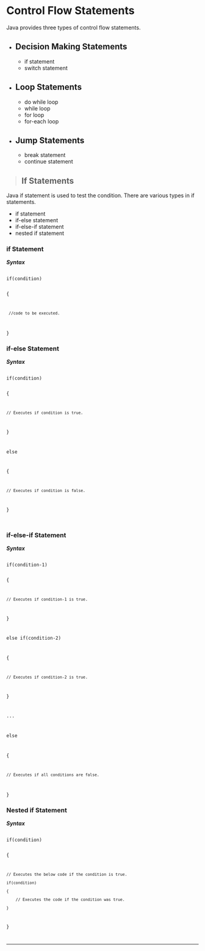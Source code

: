 # Control Flow Statements

Java provides three types of control flow statements.

- ## Decision Making Statements
    - if statement
    - switch statement
- ## Loop Statements
    - do while loop
    - while loop
    - for loop
    - for-each loop
- ## Jump Statements
    - break statement
    - continue statement


> ## If Statements
Java if statement is used to test the condition.
There are various types in if statements.
- if statement
- if-else statement
- if-else-if statement
- nested if statement 


### **if Statement**

***Syntax***

<code>
if(condition)

{

     //code to be executed.

}
</code>

### **if-else Statement**

***Syntax***

<code>
if(condition)

{

    // Executes if condition is true.

}

else

{

    // Executes if condition is false.

}

</code>

### **if-else-if Statement**

***Syntax***

<code>
if(condition-1)

{

    // Executes if condition-1 is true.

}

else if(condition-2)

{

    // Executes if condition-2 is true.

}


...



else

{

    // Executes if all conditions are false.

}
</code>

### **Nested if Statement**

***Syntax***

<code>
if(condition)

{

    // Executes the below code if the condition is true.
    
    if(condition)
    
    {
    
        // Executes the code if the condition was true.
    
    }

}

<hr />